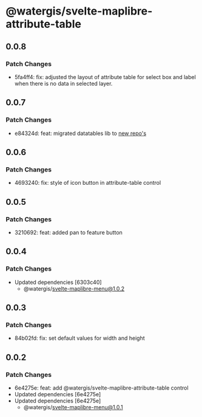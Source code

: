 # @watergis/svelte-maplibre-attribute-table

## 0.0.8

### Patch Changes

- 5fa4ff4: fix: adjusted the layout of attribute table for select box and label when there is no data in selected layer.

## 0.0.7

### Patch Changes

- e84324d: feat: migrated datatables lib to [new repo's](https://github.com/vincjo/datatables)

## 0.0.6

### Patch Changes

- 4693240: fix: style of icon button in attribute-table control

## 0.0.5

### Patch Changes

- 3210692: feat: added pan to feature button

## 0.0.4

### Patch Changes

- Updated dependencies [6303c40]
  - @watergis/svelte-maplibre-menu@1.0.2

## 0.0.3

### Patch Changes

- 84b02fd: fix: set default values for width and height

## 0.0.2

### Patch Changes

- 6e4275e: feat: add @watergis/svelte-maplibre-attribute-table control
- Updated dependencies [6e4275e]
- Updated dependencies [6e4275e]
  - @watergis/svelte-maplibre-menu@1.0.1

